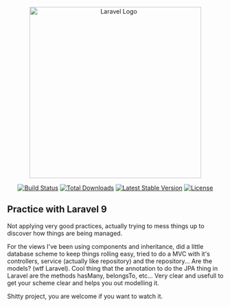 <p align="center"><a href="https://laravel.com" target="_blank"><img src="https://raw.githubusercontent.com/laravel/art/master/logo-lockup/5%20SVG/2%20CMYK/1%20Full%20Color/laravel-logolockup-cmyk-red.svg" width="400" alt="Laravel Logo"></a></p>

<p align="center">
<a href="https://travis-ci.org/laravel/framework"><img src="https://travis-ci.org/laravel/framework.svg" alt="Build Status"></a>
<a href="https://packagist.org/packages/laravel/framework"><img src="https://img.shields.io/packagist/dt/laravel/framework" alt="Total Downloads"></a>
<a href="https://packagist.org/packages/laravel/framework"><img src="https://img.shields.io/packagist/v/laravel/framework" alt="Latest Stable Version"></a>
<a href="https://packagist.org/packages/laravel/framework"><img src="https://img.shields.io/packagist/l/laravel/framework" alt="License"></a>
</p>

## Practice with Laravel 9

Not applying very good practices, actually trying to mess things up to discover how things are being managed.

For the views I've been using components and inheritance, did a little database scheme to keep things rolling easy, tried to do a MVC with it's controllers, service (actually like repository) and the repository... Are the models? (wtf Laravel).
Cool thing that the annotation to do the JPA thing in Laravel are the methods hasMany, belongsTo, etc... Very clear and usefull to get your scheme clear and helps you out modelling it.

Shitty project, you are welcome if you want to watch it.
